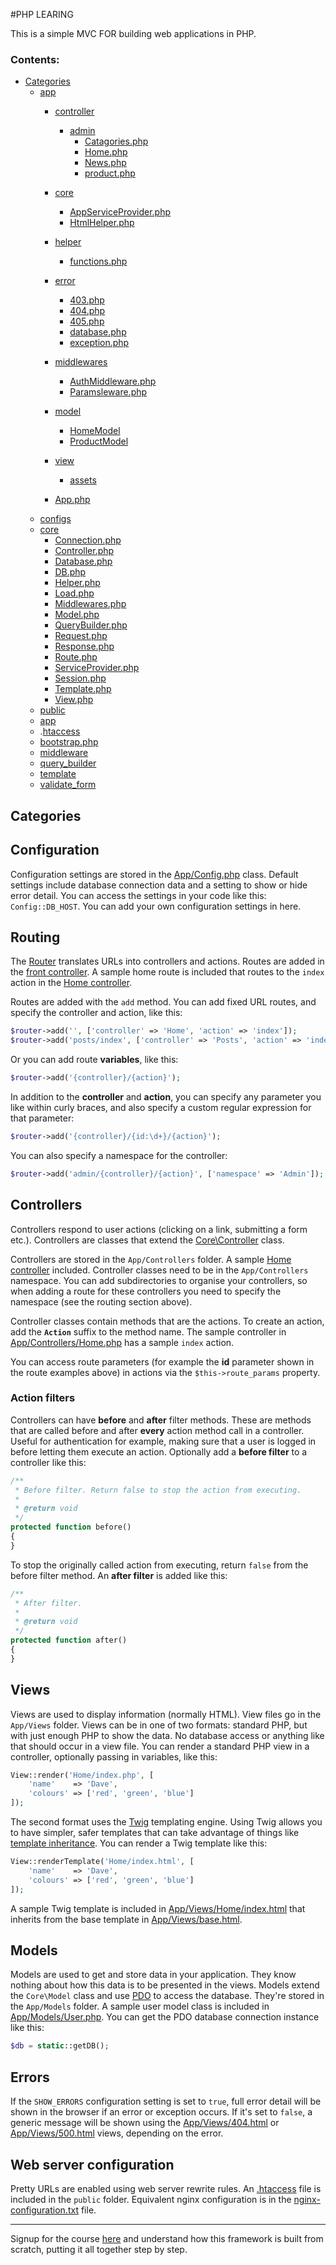#PHP LEARING 

This is a simple MVC FOR building web applications in PHP.


### Contents:
  - [Categories](#categories)
      - [app](#app)
        - [controller](#app-controller)
          - [admin](#app-controller)
            - [Catagories.php](#app-controller-Catagories)
            - [Home.php](#app-controller-Home)
            - [News.php](#app-controller-news)
            - [product.php](#app-controller-product)
        - [core](#app-core)
          - [AppServiceProvider.php](#app-core-AppServiceProvider)
          - [HtmlHelper.php](#app-core-HtmlHelper)

        - [helper](#app-helper)
          - [functions.php](#app-helper-functions)
        - [error](#app-error)
          - [403.php](#app-error-403)
          - [404.php](#app-error-404)
          - [405.php](#app-error-405)
          - [database.php](#app-error-database)
          - [exception.php](#app-error-exception)
        - [middlewares](#app-middlewares)
          - [AuthMiddleware.php](#app-middlewares-authmiddleware.php)
          - [Paramsleware.php](#app-middlewares-Paramsmiddleware.php)
        - [model](#app-model)
          - [HomeModel](#app-model-homemodel)
          - [ProductModel](#app-model-productmodel)
                
        - [view](#app-view)
          - [assets](#assets-view) 
        - [App.php](#app-app.php)
      - [configs](#configs)
      - [core](#core)
        - [Connection.php](#core-Connection)
        - [Controller.php](#core-Controller)
        - [Database.php](#core-Database)
        - [DB.php](#core-DB)
        - [Helper.php](#core-DB)
        - [Load.php](#core-Load)
        - [Middlewares.php](#core-Middlewares)
        - [Model.php](#core-Model)
        - [QueryBuilder.php](#core-QueryBuilder)
        - [Request.php](#core-Request)
        - [Response.php](#core-Response)
        - [Route.php](#core-Route)
        - [ServiceProvider.php](#core-ServiceProvider)
        - [Session.php](#core-Session)
        - [Template.php](#core-Template)
        - [View.php](#core-View)
      - [public](#public)
      - [app](#app)
      - .[htaccess](#htaccess)
      - [bootstrap.php](#bootstrap.php)
      - [middleware](#middleware.php)
      - [query_builder](#query_builder)
      - [template](#template)
      - [validate_form](#validate_form)


## Categories

## Configuration

Configuration settings are stored in the [App/Config.php](App/Config.php) class. Default settings include database connection data and a setting to show or hide error detail. You can access the settings in your code like this: `Config::DB_HOST`. You can add your own configuration settings in here.

## Routing

The [Router](Core/Router.php) translates URLs into controllers and actions. Routes are added in the [front controller](public/index.php). A sample home route is included that routes to the `index` action in the [Home controller](App/Controllers/Home.php).

Routes are added with the `add` method. You can add fixed URL routes, and specify the controller and action, like this:

```php
$router->add('', ['controller' => 'Home', 'action' => 'index']);
$router->add('posts/index', ['controller' => 'Posts', 'action' => 'index']);
```

Or you can add route **variables**, like this:

```php
$router->add('{controller}/{action}');
```

In addition to the **controller** and **action**, you can specify any parameter you like within curly braces, and also specify a custom regular expression for that parameter:

```php
$router->add('{controller}/{id:\d+}/{action}');
```

You can also specify a namespace for the controller:

```php
$router->add('admin/{controller}/{action}', ['namespace' => 'Admin']);
```

## Controllers

Controllers respond to user actions (clicking on a link, submitting a form etc.). Controllers are classes that extend the [Core\Controller](Core/Controller.php) class.

Controllers are stored in the `App/Controllers` folder. A sample [Home controller](App/Controllers/Home.php) included. Controller classes need to be in the `App/Controllers` namespace. You can add subdirectories to organise your controllers, so when adding a route for these controllers you need to specify the namespace (see the routing section above).

Controller classes contain methods that are the actions. To create an action, add the **`Action`** suffix to the method name. The sample controller in [App/Controllers/Home.php](App/Controllers/Home.php) has a sample `index` action.

You can access route parameters (for example the **id** parameter shown in the route examples above) in actions via the `$this->route_params` property.

### Action filters

Controllers can have **before** and **after** filter methods. These are methods that are called before and after **every** action method call in a controller. Useful for authentication for example, making sure that a user is logged in before letting them execute an action. Optionally add a **before filter** to a controller like this:

```php
/**
 * Before filter. Return false to stop the action from executing.
 *
 * @return void
 */
protected function before()
{
}
```

To stop the originally called action from executing, return `false` from the before filter method. An **after filter** is added like this:

```php
/**
 * After filter.
 *
 * @return void
 */
protected function after()
{
}
```

## Views

Views are used to display information (normally HTML). View files go in the `App/Views` folder. Views can be in one of two formats: standard PHP, but with just enough PHP to show the data. No database access or anything like that should occur in a view file. You can render a standard PHP view in a controller, optionally passing in variables, like this:

```php
View::render('Home/index.php', [
    'name'    => 'Dave',
    'colours' => ['red', 'green', 'blue']
]);
```

The second format uses the [Twig](http://twig.sensiolabs.org/) templating engine. Using Twig allows you to have simpler, safer templates that can take advantage of things like [template inheritance](http://twig.sensiolabs.org/doc/templates.html#template-inheritance). You can render a Twig template like this:

```php
View::renderTemplate('Home/index.html', [
    'name'    => 'Dave',
    'colours' => ['red', 'green', 'blue']
]);
```

A sample Twig template is included in [App/Views/Home/index.html](App/Views/Home/index.html) that inherits from the base template in [App/Views/base.html](App/Views/base.html).

## Models

Models are used to get and store data in your application. They know nothing about how this data is to be presented in the views. Models extend the `Core\Model` class and use [PDO](http://php.net/manual/en/book.pdo.php) to access the database. They're stored in the `App/Models` folder. A sample user model class is included in [App/Models/User.php](App/Models/User.php). You can get the PDO database connection instance like this:

```php
$db = static::getDB();
```

## Errors

If the `SHOW_ERRORS` configuration setting is set to `true`, full error detail will be shown in the browser if an error or exception occurs. If it's set to `false`, a generic message will be shown using the [App/Views/404.html](App/Views/404.html) or [App/Views/500.html](App/Views/500.html) views, depending on the error.

## Web server configuration

Pretty URLs are enabled using web server rewrite rules. An [.htaccess](public/.htaccess) file is included in the `public` folder. Equivalent nginx configuration is in the [nginx-configuration.txt](nginx-configuration.txt) file.

---

Signup for the course [here](https://davehollingworth.net/phpmvcg) and understand how this framework is built from scratch, putting it all together step by step.

